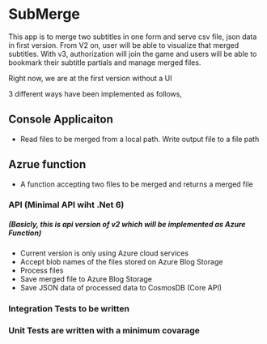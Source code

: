 # SubMerge
This app is to merge two subtitles in one form and serve csv file, json data in first version. From V2 on, user will be able to visualize that merged subtitles. With v3, authorization will join the game and users will be able to bookmark their subtitle partials and manage merged files. 

Right now, we are at the first version without a UI

3 different ways have been implemented as follows,

## Console Applicaiton
- Read files to be merged from a local path. Write output file to a file path

## Azrue function
- A function accepting two files to be merged and returns a merged file

### API (Minimal API wiht .Net 6)
##### (Basicly, this is api version of v2 which will be implemented as Azure Function)

- Current version is only using Azure cloud services 
- Accept blob names of the files stored on Azure Blog Storage
- Process files 
- Save merged file to Azure Blog Storage
- Save JSON data of processed data to CosmosDB (Core API)

### Integration Tests to be written
### Unit Tests are written with a minimum covarage


